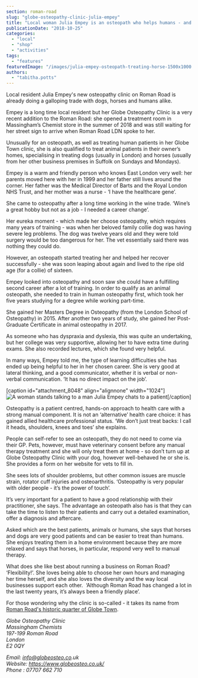 ```yaml
---
section: roman-road
slug: "globe-osteopathy-clinic-julia-empey"
title: "Local woman Julia Empey is an osteopath who helps humans - and animals"
publicationDate: "2018-10-25"
categories: 
  - "local"
  - "shop"
  - "activities"
tags: 
  - "features"
featuredImage: "/images/julia-empey-osteopath-treating-horse-1500x1000.jpg"
authors: 
  - "tabitha.potts"
---
```


Local resident Julia Empey's new osteopathy clinic on Roman Road is already doing a galloping trade with dogs, horses and humans alike.

Empey is a long time local resident but her Globe Osteopathy Clinic is a very recent addition to the Roman Road: she opened a treatment room in Massingham’s Chemist store in the summer of 2018 and was still waiting for her street sign to arrive when Roman Road LDN spoke to her.

Unusually for an osteopath, as well as treating human patients in her Globe Town clinic, she is also qualified to treat animal patients in their owner’s homes, specialising in treating dogs (usually in London) and horses (usually from her other business premises in Suffolk on Sundays and Mondays).

Empey is a warm and friendly person who knows East London very well: her parents moved here with her in 1999 and her father still lives around the corner. Her father was the Medical Director of Barts and the Royal London NHS Trust, and her mother was a nurse - ‘I have the healthcare gene’.

She came to osteopathy after a long time working in the wine trade. ‘Wine’s a great hobby but not as a job - I needed a career change’.

Her eureka moment - which made her choose osteopathy, which requires many years of training - was when her beloved family collie dog was having severe leg problems. The dog was twelve years old and they were told surgery would be too dangerous for her. The vet essentially said there was nothing they could do.

However, an osteopath started treating her and helped her recover successfully - she was soon leaping about again and lived to the ripe old age (for a collie) of sixteen.

Empey looked into osteopathy and soon saw she could have a fulfilling second career after a lot of training. In order to qualify as an animal osteopath, she needed to train in human osteopathy first, which took her five years studying for a degree while working part-time.

She gained her Masters Degree in Osteopathy (from the London School of Osteopathy) in 2015. After another two years of study, she gained her Post-Graduate Certificate in animal osteopathy in 2017.

As someone who has dyspraxia and dyslexia, this was quite an undertaking, but her college was very supportive, allowing her to have extra time during exams. She also recorded lectures, which she found very helpful.

In many ways, Empey told me, the type of learning difficulties she has ended up being helpful to her in her chosen career. She is very good at lateral thinking, and a good communicator, whether it is verbal or non-verbal communication. ‘It has no direct impact on the job’.

\[caption id="attachment\_8048" align="alignnone" width="1024"\]![A woman stands talking to a man](/images/julia-empey-consulting-photo-1500x1000-1024x683.jpg) Julia Empey chats to a patient\[/caption\]

Osteopathy is a patient centred, hands-on approach to health care with a strong manual component. It is not an ‘alternative’ health care choice: it has gained allied healthcare professional status. ‘We don’t just treat backs: I call it heads, shoulders, knees and toes’ she explains.

People can self-refer to see an osteopath, they do not need to come via their GP. Pets, however, must have veterinary consent before any manual therapy treatment and she will only treat them at home - so don’t turn up at Globe Osteopathy Clinic with your dog, however well-behaved he or she is. She provides a form on her website for vets to fill in.

She sees lots of shoulder problems, but other common issues are muscle strain, rotator cuff injuries and osteoarthritis. ‘Osteopathy is very popular with older people - it’s the power of touch’.

It’s very important for a patient to have a good relationship with their practitioner, she says. The advantage an osteopath also has is that they can take the time to listen to their patients and carry out a detailed examination, offer a diagnosis and aftercare.

Asked which are the best patients, animals or humans, she says that horses and dogs are very good patients and can be easier to treat than humans. She enjoys treating them in a home environment because they are more relaxed and says that horses, in particular, respond very well to manual therapy.

What does she like best about running a business on Roman Road? ‘Flexibility!’. She loves being able to choose her own hours and managing her time herself, and she also loves the diversity and the way local businesses support each other.  ‘Although Roman Road has changed a lot in the last twenty years, it’s always been a friendly place’.

For those wondering why the clinic is so-called - it takes its name from [Roman Road's historic quarter of Globe Town](https://romanroadlondon.com/old-maps-bow-globe-town-mile-end/).

_Globe Osteopathy Clinic_  
_Massingham Chemists_  
_197-199 Roman Road_  
_London_  
_E2 0QY_

_Email: info@globeosteo.co.uk_  
_Website: https://www.globeosteo.co.uk/_  
_Phone : 07707 662 710_


